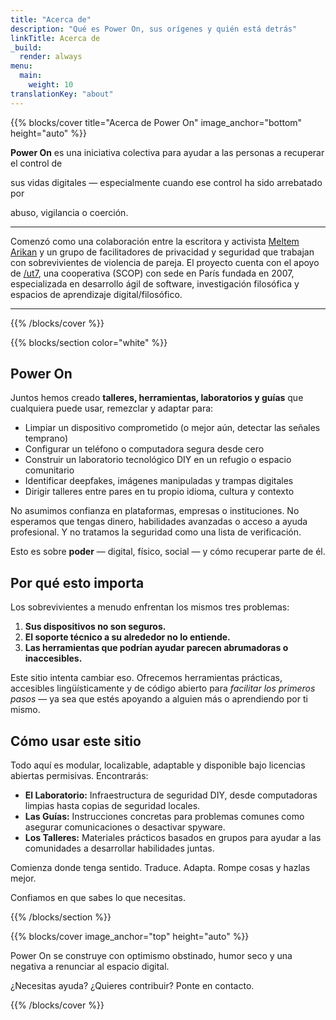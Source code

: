 ```yaml
---
title: "Acerca de"
description: "Qué es Power On, sus orígenes y quién está detrás"
linkTitle: Acerca de
_build:
  render: always
menu:
  main:
    weight: 10
translationKey: "about"
---
```



{{% blocks/cover title="Acerca de Power On" image_anchor="bottom" height="auto" %}}

**Power On** es una iniciativa colectiva para ayudar a las personas a recuperar el control de 

sus vidas digitales — especialmente cuando ese control ha sido arrebatado por 

abuso, vigilancia o coerción.  

----

Comenzó como una colaboración entre la escritora y activista [Meltem Arikan](https://www.meltemarikan.com/) y un grupo de facilitadores de privacidad y seguridad que trabajan con sobrevivientes de violencia de pareja. El proyecto cuenta con el apoyo de [/ut7](https://ut7.fr/), una cooperativa (SCOP) con sede en París fundada en 2007, especializada en desarrollo ágil de software, investigación filosófica y espacios de aprendizaje digital/filosófico.

----

{{% /blocks/cover %}}

{{% blocks/section color="white" %}}

## Power On

Juntos hemos creado **talleres, herramientas, laboratorios y guías** que cualquiera puede usar, remezclar y adaptar para:  

- Limpiar un dispositivo comprometido (o mejor aún, detectar las señales temprano)  
- Configurar un teléfono o computadora segura desde cero  
- Construir un laboratorio tecnológico DIY en un refugio o espacio comunitario  
- Identificar deepfakes, imágenes manipuladas y trampas digitales  
- Dirigir talleres entre pares en tu propio idioma, cultura y contexto  

No asumimos confianza en plataformas, empresas o instituciones. No esperamos que tengas dinero, habilidades avanzadas o acceso a ayuda profesional. Y no tratamos la seguridad como una lista de verificación.  

Esto es sobre **poder** — digital, físico, social — y cómo recuperar parte de él.

## Por qué esto importa  

Los sobrevivientes a menudo enfrentan los mismos tres problemas:  

1. **Sus dispositivos no son seguros.**  
2. **El soporte técnico a su alrededor no lo entiende.**  
3. **Las herramientas que podrían ayudar parecen abrumadoras o inaccesibles.**  

Este sitio intenta cambiar eso. Ofrecemos herramientas prácticas, accesibles lingüísticamente y de código abierto para *facilitar los primeros pasos* — ya sea que estés apoyando a alguien más o aprendiendo por ti mismo.  

## Cómo usar este sitio  

Todo aquí es modular, localizable, adaptable y disponible bajo licencias abiertas permisivas. Encontrarás:  

- **El Laboratorio:** Infraestructura de seguridad DIY, desde computadoras limpias hasta copias de seguridad locales.  
- **Las Guías:** Instrucciones concretas para problemas comunes como asegurar comunicaciones o desactivar spyware.  
- **Los Talleres:** Materiales prácticos basados en grupos para ayudar a las comunidades a desarrollar habilidades juntas.  

Comienza donde tenga sentido. Traduce. Adapta. Rompe cosas y hazlas mejor.  

Confiamos en que sabes lo que necesitas.  

{{% /blocks/section %}}

{{% blocks/cover image_anchor="top" height="auto" %}}

Power On se construye con optimismo obstinado, humor seco y una negativa a renunciar al espacio digital.  

¿Necesitas ayuda? ¿Quieres contribuir? Ponte en contacto.  

{{% /blocks/cover %}}
